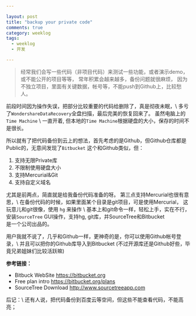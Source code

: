 ```yaml
---

layout: post
title: "backup your private code"
comments: true
category: weeklog
tags: 
  - weeklog
  - 开发

---
```


> 经常我们会写一些代码（非项目代码）来测试一些功能，或者演示demo，或不能公开的项目等等，
> 常年积累会越来越多，备份问题就很麻烦，
> 因为不独立项目，里面有关键数据，帐号等，不能push到Github上，比较愁人。

前段时间因为操作失误，把部分比较重要的代码给删除了，真是彻夜未眠，\\
多亏了`WondershareDataRecovery`全盘扫描，最后完美的恢复回来了。 虽然电脑上的`Time Machine` \\
一直开着, 但本地的`Time Machine`根据硬盘的大小，保存的时间不是很长。

所以就有了把代码备份到云上的想法，首先考虑的是Github，但Github仓库都是Public的，无意间发现了`Bitbucket`
这个和Github类似，但：

1. 支持无限Private库
2. 不限制使用硬盘大小
3. 支持Mercurial&Git
4. 支持自定义域名

尤其是前两点，简直就是给我备份代码准备的呀。 第三点支持Mercurial也很有意思，\\
在备份代码的时候，如果里面某个目录是git项目，可是使用Mercurial， 这玩意儿和git很像，使用 `hg` 来操作 \\
基本上和git命令一样，轻松上手，实在不行，安装`SourceTree` GUI操作，支持hg, git库，并SourceTree和Bitbucket \
是一个公司出品的。

用户我就不说了，几乎和Github一样，更神奇的是，你可以使用Github帐号登录，\\
并且可以把你的Github库导入到Bitbucket (不过开源库还是Github好些，毕竟兄弟姐妹们比较活跃嘛)

**参考链接：**

- Bitbuck WebSite <https://bitbucket.org>
- Free plan intro <https://bitbucket.org/plans>
- SourceTree Download <http://www.sourcetreeapp.com>

后记：\\
还有人说，把代码备份到百度云等空间，但这些不能查看代码，不能高亮；
